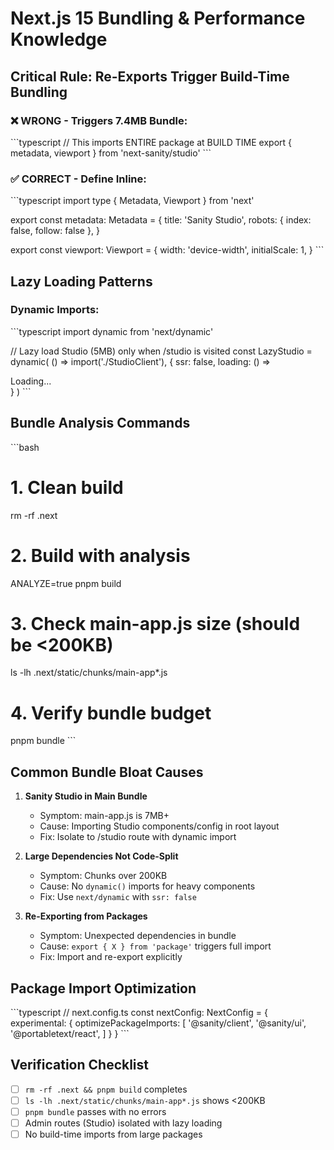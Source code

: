 # Next.js 15 Bundling & Performance Knowledge

## Critical Rule: Re-Exports Trigger Build-Time Bundling

### ❌ WRONG - Triggers 7.4MB Bundle:
\`\`\`typescript
// This imports ENTIRE package at BUILD TIME
export { metadata, viewport } from 'next-sanity/studio'
\`\`\`

### ✅ CORRECT - Define Inline:
\`\`\`typescript
import type { Metadata, Viewport } from 'next'

export const metadata: Metadata = {
  title: 'Sanity Studio',
  robots: { index: false, follow: false },
}

export const viewport: Viewport = {
  width: 'device-width',
  initialScale: 1,
}
\`\`\`

## Lazy Loading Patterns

### Dynamic Imports:
\`\`\`typescript
import dynamic from 'next/dynamic'

// Lazy load Studio (5MB) only when /studio is visited
const LazyStudio = dynamic(
  () => import('./StudioClient'),
  { ssr: false, loading: () => <div>Loading...</div> }
)
\`\`\`

## Bundle Analysis Commands

\`\`\`bash
# 1. Clean build
rm -rf .next

# 2. Build with analysis
ANALYZE=true pnpm build

# 3. Check main-app.js size (should be <200KB)
ls -lh .next/static/chunks/main-app*.js

# 4. Verify bundle budget
pnpm bundle
\`\`\`

## Common Bundle Bloat Causes

1. **Sanity Studio in Main Bundle**
   - Symptom: main-app.js is 7MB+
   - Cause: Importing Studio components/config in root layout
   - Fix: Isolate to /studio route with dynamic import

2. **Large Dependencies Not Code-Split**
   - Symptom: Chunks over 200KB
   - Cause: No `dynamic()` imports for heavy components
   - Fix: Use `next/dynamic` with `ssr: false`

3. **Re-Exporting from Packages**
   - Symptom: Unexpected dependencies in bundle
   - Cause: `export { X } from 'package'` triggers full import
   - Fix: Import and re-export explicitly

## Package Import Optimization

\`\`\`typescript
// next.config.ts
const nextConfig: NextConfig = {
  experimental: {
    optimizePackageImports: [
      '@sanity/client',
      '@sanity/ui',
      '@portabletext/react',
    ]
  }
}
\`\`\`

## Verification Checklist

- [ ] `rm -rf .next && pnpm build` completes
- [ ] `ls -lh .next/static/chunks/main-app*.js` shows <200KB
- [ ] `pnpm bundle` passes with no errors
- [ ] Admin routes (Studio) isolated with lazy loading
- [ ] No build-time imports from large packages
